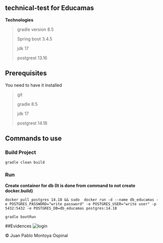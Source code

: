 ## technical-test for Educamas


**Technologies**

> gradle version 8.5
>
> Spring boot 3.4.5
>
> jdk 17
>
> postgrest 13.16


## Prerequisites
You need to have it installed

> git
>
> gradle 8.5
>
> jdk 17
>
> postgrest 14.18

## Commands to use

### Build Project
```shell
gradle clean build
```

### Run

**Create container for db (It is done from command to not create docker.build)**
```shell
docker pull postgres 14.18 && sudo  docker run -d --name db_educamas -e POSTGRES_PASSWORD="write password" -e POSTGRES_USER="write user" -p 5432:5432 -e POSTGRES_DB=db_educamas postgres:14.18
```

```shell
gradle bootRun
```
##Evidences
![login](https://github.com/juanpablommm/technical-test/issues/1#issue-3058518764)

© Juan Pablo Montoya Ospinal
